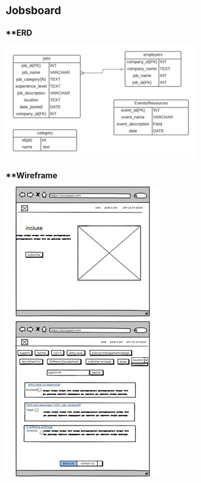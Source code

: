 # Jobsboard

**ERD
-----------------------------------------------------------
<img src="images/Copy of job board.jpeg">


**Wireframe
-------------------------------------------------------------
<img src ="images/wireframe4-jobsite.JPG">

